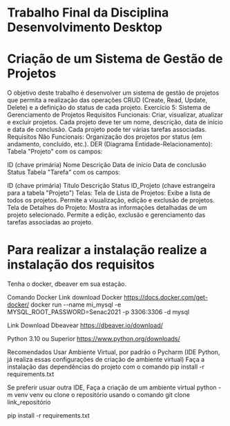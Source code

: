 # Trabalho Final da Disciplina Desenvolvimento Desktop
# Criação de um Sistema de Gestão de Projetos
O objetivo deste trabalho é desenvolver um sistema de gestão de projetos que permita a realização das operações CRUD (Create, Read, Update, Delete) e a definição do status de cada projeto.
Exercício 5: Sistema de Gerenciamento de Projetos
Requisitos Funcionais:
Criar, visualizar, atualizar e excluir projetos.
Cada projeto deve ter um nome, descrição, data de início e data de conclusão.
Cada projeto pode ter várias tarefas associadas.
Requisitos Não Funcionais:
Organização dos projetos por status (em andamento, concluído, etc.).
DER (Diagrama Entidade-Relacionamento):
Tabela "Projeto" com os campos:

ID (chave primária)
Nome
Descrição
Data de início
Data de conclusão
Status
Tabela "Tarefa" com os campos:

ID (chave primária)
Título
Descrição
Status
ID_Projeto (chave estrangeira para a tabela "Projeto")
Telas:
Tela de Lista de Projetos:
Exibe a lista de todos os projetos.
Permite a visualização, edição e exclusão de projetos.
Tela de Detalhes do Projeto:
Mostra as informações detalhadas de um projeto selecionado.
Permite a edição, exclusão e gerenciamento das tarefas associadas ao projeto.


# Para realizar a instalação realize a instalação dos requisitos

Tenha o docker, dbeaver em sua estação.

Comando Docker
Link download Docker
https://docs.docker.com/get-docker/
docker run --name mi_mysql -e MYSQL_ROOT_PASSWORD=Senac2021 -p 3306:3306 -d mysql

Link Download Dbeavear
https://dbeaver.io/download/

Python 3.10 ou Superior
https://www.python.org/downloads/

Recomendados Usar Ambiente Virtual, por padrão o Pycharm (IDE Python, já realiza essas configurações de criação de ambiente virtual) 
Faça a instalação das dependências do projeto com o comando 
pip install -r requirements.txt

Se preferir usuar outra IDE, Faça a criação de um ambiente virtual
python -m venv venv
ou clone o repositório usando o comando git clone link_repositório

pip install -r requirements.txt


